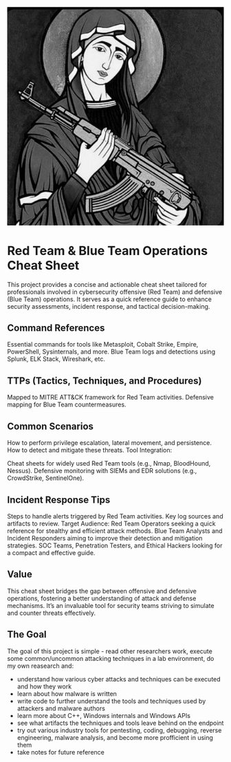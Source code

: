 
<img src="https://github.com/adolfcna/ATTVsDEF/blob/main/asset/ch.jpg" width=1000 higth=850>


# Red Team & Blue Team Operations Cheat Sheet
This project provides a concise and actionable cheat sheet tailored for professionals involved in cybersecurity offensive (Red Team) and defensive (Blue Team) operations. It serves as a quick reference guide to enhance security assessments, incident response, and tactical decision-making.

## Command References
Essential commands for tools like Metasploit, Cobalt Strike, Empire, PowerShell, Sysinternals, and more.
Blue Team logs and detections using Splunk, ELK Stack, Wireshark, etc.

## TTPs (Tactics, Techniques, and Procedures)
Mapped to MITRE ATT&CK framework for Red Team activities.
Defensive mapping for Blue Team countermeasures.

## Common Scenarios
How to perform privilege escalation, lateral movement, and persistence.
How to detect and mitigate these threats.
Tool Integration:

Cheat sheets for widely used Red Team tools (e.g., Nmap, BloodHound, Nessus).
Defensive monitoring with SIEMs and EDR solutions (e.g., CrowdStrike, SentinelOne).

## Incident Response Tips
Steps to handle alerts triggered by Red Team activities.
Key log sources and artifacts to review.
Target Audience:
Red Team Operators seeking a quick reference for stealthy and efficient attack methods.
Blue Team Analysts and Incident Responders aiming to improve their detection and mitigation strategies.
SOC Teams, Penetration Testers, and Ethical Hackers looking for a compact and effective guide.

## Value
This cheat sheet bridges the gap between offensive and defensive operations, fostering a better understanding of attack and defense mechanisms. It’s an invaluable tool for security teams striving to simulate and counter threats effectively.



## The Goal
The goal of this project is simple - read other researchers work, execute some common/uncommon attacking techniques in a lab environment, do my own reasearch and:

* understand how various cyber attacks and techniques can be executed and how they work
* learn about how malware is written
* write code to further understand the tools and techniques used by attackers and malware authors
* learn more about C++, Windows internals and Windows APIs
* see what artifacts the techniques and tools leave behind on the endpoint
* try out various industry tools for pentesting, coding, debugging, reverse engineering, malware analysis, and become more profficient in using them
* take notes for future reference
